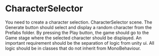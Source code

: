 # CharacterSelector
You need to create a character selection.
CharacterSelector scene.
The Generate button should select and display a random character from the Prefabs folder.
By pressing the Play button, the game should go to the Game stage where the selected character should be displayed.
An important requirement should be the separation of logic from unity ui.
All logic should be in classes that do not inherit from MonoBehaviour.